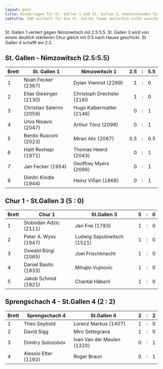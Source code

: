 ```yaml
---
layout: post
title: Niederlagen für St. Gallen 1 und St. Gallen 3, Unentschieden für St. Gallen 4
subtitle: SGM verläuft für die St. Galler Teams weiterhin nicht wunschgemäss
---
```


St. Gallen 1 verliert gegen Nimzowitsch mit 2.5:5.5. St. Gallen 3 wird von einem deutlich stärkeren Chur gleich mit 0:5 nach Hause geschickt. St. Gallen 4 schafft ein 2:2.

## St. Gallen - Nimzowitsch (2.5:5.5)

| Brett | St. Gallen 1             | Nimzowitsch 1             | 2.5 |  :  | 5.5 |
| ----- | ------------------------ | ------------------------- | --: | :-: | :-- |
| 1     | Noah Fecker (2367)       | Dylan Viennot (2299)      |   1 |  :  | 0   |
| 2     | Elias Giesinger (2130)   | Christoph Drechsler (2160 |   1 |  :  | 0   |
| 3     | Christian Salerno (2059) | Hugo Kalbermatter (2146)  |   0 |  :  | 1   |
| 4     | Uros Nisavic (2047)      | Arthur Tönz (2098)        |   0 |  :  | 1   |
| 5     | Benito Rusconi (2023)    | Miran Alic (2067)         | 0.5 |  :  | 0.5 |
| 6     | Halit Rexhepi (1971)     | Thomas Heerd (2043)       |   0 |  :  | 1   |
| 7     | Jan Fecker (1954)         | Geoffrey Myers (2096)    |   0 |  :  | 1   |
| 8     | Dimitri Kindle (1944)    | Heinz Vifian (1868)       |   0 |  :  | 1   |

## Chur 1 - St.Gallen 3 (5 : 0)

| Brett | Chur 1               | St.Gallen 3                |   5 |  :  | 0   |
| ----- | --------------------- | -------------------------- | --: | :-: | :-- |
| 1     | Slobodan Adzic (2111) | Jan Frei (1783)            |   1 |  :  | 0   |
| 2     | Peter A. Wyss (1947)  | Ludwig Sapulowitsch (1521) |   1 |  :  | 0   |
| 3     | Oswald Bürgi (2065)   | Joel Frischknecht          |   1 |  :  | 0   |
| 4     | Daniel Baotic (1833)  | Mihajlo Vujnovic           |   1 |  :  | 0   |
| 5     | Jakob Schmid (1821)   | Chantal Häberli            |   1 |  :  | 0   |

##  Sprengschach 4 - St.Gallen 4 (2 : 2)

| Brett | Sprengschach 4               | St.Gallen 4              |   2 |  :  | 2   |
| ----- | ---------------------    | --------------------------   | --: | :-: | :-- |
| 1     | Theo Seybold             | Lorenz Markus (1407)         |   1 |  :  | 0   |
| 2     | David Sigg               | Miro Settegrana              |   1 |  :  | 0   |
| 3     | Dimitry Solozobov        | Ivan Van der Meulen (1320)   |   0 |  :  | 1   |
| 4     | Alessio Etter (1192)     | Roger Braun                  |   0 |  :  | 1   |

